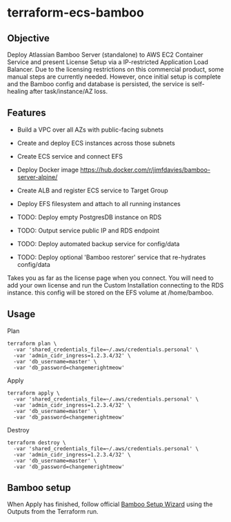 terraform-ecs-bamboo
====================

## Objective
Deploy Atlassian Bamboo Server (standalone) to AWS EC2 Container Service and present License Setup via a IP-restricted Application Load Balancer.
Due to the licensing restrictions on this commercial product, some manual steps are currently needed.
However, once initial setup is complete and the Bamboo config and database is persisted, the service is self-healing after task/instance/AZ loss.

## Features
- Build a VPC over all AZs with public-facing subnets
- Create and deploy ECS instances across those subnets
- Create ECS service and connect EFS
- Deploy Docker image https://hub.docker.com/r/jimfdavies/bamboo-server-alpine/
- Create ALB and register ECS service to Target Group
- Deploy EFS filesystem and attach to all running instances

- TODO: Deploy empty PostgresDB instance on RDS
- TODO: Output service public IP and RDS endpoint
- TODO: Deploy automated backup service for config/data
- TODO: Deploy optional 'Bamboo restorer' service that re-hydrates config/data

Takes you as far as the license page when you connect. You will need to add your own license and run the Custom Installation connecting to the RDS instance.
this config will be stored on the EFS volume at /home/bamboo.

## Usage

Plan
```
terraform plan \
  -var 'shared_credentials_file=~/.aws/credentials.personal' \
  -var 'admin_cidr_ingress=1.2.3.4/32' \
  -var 'db_username=master' \
  -var 'db_password=changemerightmeow'
```
Apply
```
terraform apply \
  -var 'shared_credentials_file=~/.aws/credentials.personal' \
  -var 'admin_cidr_ingress=1.2.3.4/32' \
  -var 'db_username=master' \
  -var 'db_password=changemerightmeow'
```
Destroy
```
terraform destroy \
  -var 'shared_credentials_file=~/.aws/credentials.personal' \
  -var 'admin_cidr_ingress=1.2.3.4/32' \
  -var 'db_username=master' \
  -var 'db_password=changemerightmeow'
```

## Bamboo setup

When Apply has finished, follow official [Bamboo Setup Wizard](https://confluence.atlassian.com/bamboo/running-the-setup-wizard-289276851.html) using the Outputs from the Terraform run.
